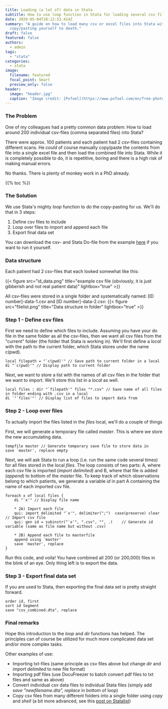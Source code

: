 ```yaml
---
title: Loading (a lot of) data in Stata
subtitle: How to use loop function in Stata for loading several csv files automatically.
date: 2020-05-04T18:12:53.414Z
summary: "A guide on how to load many csv or excel files into Stata without
  copy/pasting yourself to death."
draft: false
featured: false
authors:
  - admin
tags:
  - "stata"
categories:
  - stata
image:
  filename: featured
  focal_point: Smart
  preview_only: false
header:
  image: "header.jpg"
  caption: "Image credit: [Pxfuel](https://www.pxfuel.com/en/free-photo-qjalh)"
---
```

### The Problem
One of my colleagues had a pretty common data problem: How to load around 200 individual csv-files (comma separated files) into Stata?

There were approx. 100 patients and each patient had 2 csv-files containing different scans. He _could_ of course manually copy/paste the contents from file into a single excel file and then load the combined file into Stata. While it is completely possible to do, it is repetitive, boring and there is a high risk of making manual errors.

No thanks. There is plenty of monkey work in a PhD already.

{{% toc %}}


### The Solution
We use Stata's mighty _loop_ function to do the copy-pasting for us. We'll do that in 3 steps:
1. Define csv files to include
2. Loop over files to import and append each file
3. Export final data set

You can download the csv- and Stata Do-file from the example [here](https://github.com/andreasebbehoj/ebbehoej.dk/tree/master/content/post/loading-a-lot-of-data-in-stata/Example) if you want to run it yourself.

### Data structure
Each patient had 2 csv-files that each looked somewhat like this:

{{< figure src="id_data.png" title="example csv file (obviously, it is just gibberish and not real patient data)" lightbox="true" >}}

All csv-files were stored in a single folder and systematically named: [ID number]-data-1.csv and [ID number]-data-2.csv:
{{< figure src="filelist.png" title="Data structure in folder" lightbox="true" >}}


### Step 1 - Define csv files
First we need to define which files to include. Assuming you have your do file in the same folder as all the csv-files, then we want all csv files from the "current" folder (the folder that Stata is working in). We'll first define a _local_ with the path to the current folder, which Stata stores under the name c(pwd).
```
local filepath = "`c(pwd)'" // Save path to current folder in a local
di "`c(pwd)'" // Display path to current folder
```

Next, we want to store a list with the names of all csv files in the folder that we want to import. We'll store this list in a _local_ as well.
```
local files : dir "`filepath'" files "*.csv" // Save name of all files in folder ending with .csv in a local
di `"`files'"' // Display list of files to import data from
```


### Step 2 - Loop over files
To actually import the files listed in the _files_ local, we'll do a couple of things

First, we will generate a temporary file called _master_. This is where we store the new accumulating data.
```
tempfile master // Generate temporary save file to store data in
save `master', replace empty
```

Next, we will ask Stata to run a loop (i.e. run the same code several times) for all files stored in the local _files_. The loop consists of two parts: A, where each csv file is imported (_import delimited_) and B, where that file is added (_append_) to bottom of the _master_ file. To keep track of which observations belong to which patients, we generate a variable _id_ in part A containing  the name of each imported csv file.
```
foreach x of local files {
    di "`x'" // Display file name

	* 2A) Import each file
	qui: import delimited "`x'", delimiter(";")  case(preserve) clear // Import csv file
	qui: gen id = subinstr("`x'", ".csv", "", .)	// Generate id variable (same as file name but without .csv)

	* 2B) Append each file to masterfile
	append using `master'
	save `master', replace
}
```
Run this code, and voila! You have combined all 200 (or 200,000) files in the blink of an eye. Only thing left is to export the data.


### Step 3 - Export final data set
If you are used to Stata, then exporting the final data set is pretty straight forward.
```
order id, first
sort id Segment
save "csv_combined.dta", replace
```


### Final remarks
Hope this introduction to the _loop_ and _dir_ functions has helped. The principles can of course be utilized for much more complicated data set and/or more complex tasks.

Other examples of use:
* Importing txt-files (same principle as csv files above but change _dir_ and _import delimited_ to new file format)
* Importing pdf files (use DocuFreezer to batch convert pdf files to txt files and same as above)
* Convert individual csv data files to individual Stata files (simply add _save "newfilename.dta", replace_ in bottom of loop)
* Copy csv files from many different folders into a single folder using _copy_ and _shell_ (a bit more advanced, see this [post on Statalist](https://www.statalist.org/forums/forum/general-stata-discussion/general/1384969-using-copy-with-local-macros))
